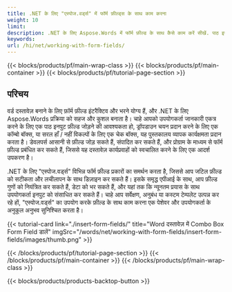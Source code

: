 ```yaml
---
title: .NET के लिए "एस्पोज.वर्ड्स" में फॉर्म फ़ील्ड्स के साथ काम करना
weight: 10
limit:
description: .NET के लिए Aspose.Words में फॉर्म फ़ील्ड के साथ कैसे काम करें सीखें. पाठ इनपुट, कॉम्बो बॉक्स और चेक बॉक्स फ़ील्ड को आसानी से जोड़ने, संपादित करने और प्रबंधित करने के लिए सुविधाओं का पता लगाएं।
keywords:
url: /hi/net/working-with-form-fields/
---
```

{{< blocks/products/pf/main-wrap-class >}}
{{< blocks/products/pf/main-container >}}
{{< blocks/products/pf/tutorial-page-section >}}

## परिचय

वर्ड दस्तावेज़ बनाने के लिए फ़ॉर्म फ़ील्ड इंटरैक्टिव और भरने योग्य हैं, और .NET के लिए Aspose.Words प्रक्रिया को सहज और कुशल बनाता है। चाहे आपको उपयोगकर्ता जानकारी एकत्र करने के लिए एक पाठ इनपुट फ़ील्ड जोड़ने की आवश्यकता हो, ड्रॉपडाउन चयन प्रदान करने के लिए एक कॉम्बो बॉक्स, या सरल हाँ / नहीं विकल्पों के लिए एक चेक बॉक्स, यह पुस्तकालय व्यापक कार्यक्षमता प्रदान करता है। डेवलपर्स आसानी से फ़ील्ड जोड़ सकते हैं, संपादित कर सकते हैं, और प्रोग्राम के माध्यम से फॉर्म फ़ील्ड प्रबंधित कर सकते हैं, जिससे यह दस्तावेज़ कार्यप्रवाहों को स्वचालित करने के लिए एक आदर्श उपकरण है।

.NET के लिए "एस्पोज.वर्ड्स" विभिन्न फॉर्म फ़ील्ड प्रकारों का समर्थन करता है, जिससे आप जटिल फ़ील्ड को सटीकता और लचीलापन के साथ डिज़ाइन कर सकते हैं। इसके समृद्ध एपीआई के साथ, आप फ़ील्ड गुणों को नियंत्रित कर सकते हैं, डेटा को भर सकते हैं, और यहां तक कि न्यूनतम प्रयास के साथ उपयोगकर्ता इनपुट को संसाधित कर सकते हैं। चाहे आप सर्वेक्षण, अनुबंध या कस्टम टेम्पलेट उत्पन्न कर रहे हों, "एस्पोज.वर्ड्स" का उपयोग करके फ़ील्ड के साथ काम करना एक पेशेवर और उपयोगकर्ता के अनुकूल अनुभव सुनिश्चित करता है।

{{< tutorial-card link="./insert-form-fields/" title="Word दस्तावेज़ में Combo Box Form Field डालें" imgSrc="/words/net/working-with-form-fields/insert-form-fields/images/thumb.png" >}}

{{< /blocks/products/pf/tutorial-page-section >}}
{{< /blocks/products/pf/main-container >}}
{{< /blocks/products/pf/main-wrap-class >}}

{{< blocks/products/products-backtop-button >}}